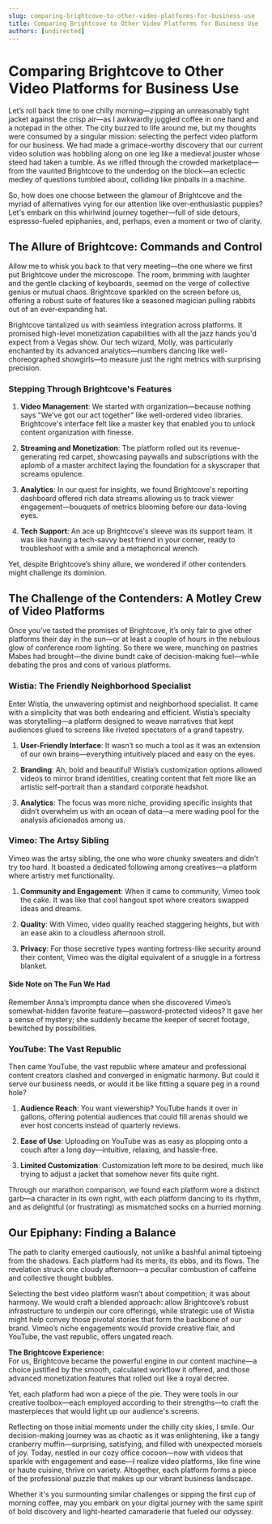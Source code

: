 ```yaml
---
slug: comparing-brightcove-to-other-video-platforms-for-business-use
title: Comparing Brightcove to Other Video Platforms for Business Use
authors: [undirected]
---
```



# Comparing Brightcove to Other Video Platforms for Business Use

Let’s roll back time to one chilly morning—zipping an unreasonably tight jacket against the crisp air—as I awkwardly juggled coffee in one hand and a notepad in the other. The city buzzed to life around me, but my thoughts were consumed by a singular mission: selecting the perfect video platform for our business. We had made a grimace-worthy discovery that our current video solution was hobbling along on one leg like a medieval jouster whose steed had taken a tumble. As we rifled through the crowded marketplace—from the vaunted Brightcove to the underdog on the block—an eclectic medley of questions tumbled about, colliding like pinballs in a machine.

So, how does one choose between the glamour of Brightcove and the myriad of alternatives vying for our attention like over-enthusiastic puppies? Let's embark on this whirlwind journey together—full of side detours, espresso-fueled epiphanies, and, perhaps, even a moment or two of clarity.

## The Allure of Brightcove: Commands and Control

Allow me to whisk you back to that very meeting—the one where we first put Brightcove under the microscope. The room, brimming with laughter and the gentle clacking of keyboards, seemed on the verge of collective genius or mutual chaos. Brightcove sparkled on the screen before us, offering a robust suite of features like a seasoned magician pulling rabbits out of an ever-expanding hat. 

Brightcove tantalized us with seamless integration across platforms. It promised high-level monetization capabilities with all the jazz hands you'd expect from a Vegas show. Our tech wizard, Molly, was particularly enchanted by its advanced analytics—numbers dancing like well-choreographed showgirls—to measure just the right metrics with surprising precision.

### Stepping Through Brightcove's Features

1. **Video Management**: We started with organization—because nothing says "We've got our act together" like well-ordered video libraries. Brightcove's interface felt like a master key that enabled you to unlock content organization with finesse.

2. **Streaming and Monetization**: The platform rolled out its revenue-generating red carpet, showcasing paywalls and subscriptions with the aplomb of a master architect laying the foundation for a skyscraper that screams opulence.

3. **Analytics**: In our quest for insights, we found Brightcove's reporting dashboard offered rich data streams allowing us to track viewer engagement—bouquets of metrics blooming before our data-loving eyes.

4. **Tech Support**: An ace up Brightcove's sleeve was its support team. It was like having a tech-savvy best friend in your corner, ready to troubleshoot with a smile and a metaphorical wrench.

Yet, despite Brightcove’s shiny allure, we wondered if other contenders might challenge its dominion.

## The Challenge of the Contenders: A Motley Crew of Video Platforms

Once you’ve tasted the promises of Brightcove, it’s only fair to give other platforms their day in the sun—or at least a couple of hours in the nebulous glow of conference room lighting. So there we were, munching on pastries Mabes had brought—the divine bundt cake of decision-making fuel—while debating the pros and cons of various platforms. 

### Wistia: The Friendly Neighborhood Specialist

Enter Wistia, the unwavering optimist and neighborhood specialist. It came with a simplicity that was both endearing and efficient. Wistia’s specialty was storytelling—a platform designed to weave narratives that kept audiences glued to screens like riveted spectators of a grand tapestry.

1. **User-Friendly Interface**: It wasn’t so much a tool as it was an extension of our own brains—everything intuitively placed and easy on the eyes.
   
2. **Branding**: Ah, bold and beautiful! Wistia’s customization options allowed videos to mirror brand identities, creating content that felt more like an artistic self-portrait than a standard corporate headshot.

3. **Analytics**: The focus was more niche, providing specific insights that didn’t overwhelm us with an ocean of data—a mere wading pool for the analysis aficionados among us.

### Vimeo: The Artsy Sibling

Vimeo was the artsy sibling, the one who wore chunky sweaters and didn’t try too hard. It boasted a dedicated following among creatives—a platform where artistry met functionality.
   
1. **Community and Engagement**: When it came to community, Vimeo took the cake. It was like that cool hangout spot where creators swapped ideas and dreams.

2. **Quality**: With Vimeo, video quality reached staggering heights, but with an ease akin to a cloudless afternoon stroll.

3. **Privacy**: For those secretive types wanting fortress-like security around their content, Vimeo was the digital equivalent of a snuggle in a fortress blanket.

#### Side Note on The Fun We Had

Remember Anna’s impromptu dance when she discovered Vimeo’s somewhat-hidden favorite feature—password-protected videos? It gave her a sense of mystery; she suddenly became the keeper of secret footage, bewitched by possibilities.

### YouTube: The Vast Republic

Then came YouTube, the vast republic where amateur and professional content creators clashed and converged in enigmatic harmony. But could it serve our business needs, or would it be like fitting a square peg in a round hole?

1. **Audience Reach**: You want viewership? YouTube hands it over in gallons, offering potential audiences that could fill arenas should we ever host concerts instead of quarterly reviews.

2. **Ease of Use**: Uploading on YouTube was as easy as plopping onto a couch after a long day—intuitive, relaxing, and hassle-free.

3. **Limited Customization**: Customization left more to be desired, much like trying to adjust a jacket that somehow never fits quite right.

Through our marathon comparison, we found each platform wore a distinct garb—a character in its own right, with each platform dancing to its rhythm, and as delightful (or frustrating) as mismatched socks on a hurried morning.

## Our Epiphany: Finding a Balance

The path to clarity emerged cautiously, not unlike a bashful animal tiptoeing from the shadows. Each platform had its merits, its ebbs, and its flows. The revelation struck one cloudy afternoon—a peculiar combustion of caffeine and collective thought bubbles. 

Selecting the best video platform wasn’t about competition; it was about harmony. We would craft a blended approach: allow Brightcove’s robust infrastructure to underpin our core offerings, while strategic use of Wistia might help convey those pivotal stories that form the backbone of our brand. Vimeo’s niche engagements would provide creative flair, and YouTube, the vast republic, offers ungated reach.



**The Brightcove Experience:**<br> 
For us, Brightcove became the powerful engine in our content machine—a choice justified by the smooth, calculated workflow it offered, and those advanced monetization features that rolled out like a royal decree.

Yet, each platform had won a piece of the pie. They were tools in our creative toolbox—each employed according to their strengths—to craft the masterpieces that would light up our audience's screens.
 
Reflecting on those initial moments under the chilly city skies, I smile. Our decision-making journey was as chaotic as it was enlightening, like a tangy cranberry muffin—surprising, satisfying, and filled with unexpected morsels of joy. Today, nestled in our cozy office cocoon—now with videos that sparkle with engagement and ease—I realize video platforms, like fine wine or haute cuisine, thrive on variety. Altogether, each platform forms a piece of the professional puzzle that makes up our vibrant business landscape. 

Whether it's you surmounting similar challenges or sipping the first cup of morning coffee, may you embark on your digital journey with the same spirit of bold discovery and light-hearted camaraderie that fueled our odyssey.